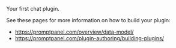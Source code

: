 Your first chat plugin.

See these pages for more information on how to build your plugin: 

- https://promptpanel.com/overview/data-model/
- https://promptpanel.com/plugin-authoring/building-plugins/